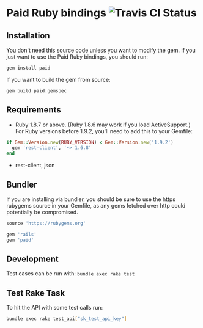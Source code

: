 # Paid Ruby bindings ![Travis CI Status](https://travis-ci.org/paidapi/paid-ruby.svg?branch=master)


## Installation

You don't need this source code unless you want to modify the gem. If
you just want to use the Paid Ruby bindings, you should run:

```bash
gem install paid
```

If you want to build the gem from source:

```bash
gem build paid.gemspec
```


## Requirements

* Ruby 1.8.7 or above. (Ruby 1.8.6 may work if you load
  ActiveSupport.) For Ruby versions before 1.9.2, you'll need to add this to your Gemfile:

```ruby
if Gem::Version.new(RUBY_VERSION) < Gem::Version.new('1.9.2')
  gem 'rest-client', '~> 1.6.8'
end
```

* rest-client, json


## Bundler

If you are installing via bundler, you should be sure to use the https
rubygems source in your Gemfile, as any gems fetched over http could potentially be compromised.

```ruby
source 'https://rubygems.org'

gem 'rails'
gem 'paid'
```


## Development

Test cases can be run with: `bundle exec rake test`


## Test Rake Task

To hit the API with some test calls run:

```bash
bundle exec rake test_api["sk_test_api_key"]
```
